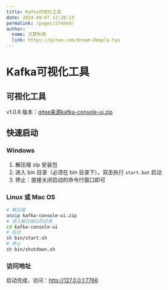 ```yaml
---
title: Kafka可视化工具
date: 2024-09-07 12:28:13
permalink: /pages/2f4de9/
author: 
  name: 沉梦听雨
  link: https://gitee.com/dream-deeply-tyu
---
```

# Kafka可视化工具

## 可视化工具

v1.0.8 版本：[gitee来源kafka-console-ui.zip](https://gitee.com/xiaodong_xu/kafka-console-ui/releases/download/v1.0.8/kafka-console-ui.zip)



## 快速启动

### Windows

1. 解压缩 zip 安装包  
2. 进入 bin 目录（必须在 bin 目录下），双击执行 `start.bat` 启动
3. 停止：直接关闭启动的命令行窗口即可

### Linux 或 Mac OS

```bash
# 解压缩
unzip kafka-console-ui.zip
# 进入解压缩后的目录
cd kafka-console-ui
# 启动
sh bin/start.sh
# 停止
sh bin/shutdown.sh
```

### 访问地址

启动完成，访问：http://127.0.0.1:7766